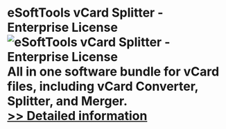 # eSoftTools vCard Splitter - Enterprise License<br />![eSoftTools vCard Splitter - Enterprise License](https://mycommerce.akamaized.net/api/pimages/P300878192/BIG/300878192.GIF)<br />All in one software bundle for vCard files, including vCard Converter, Splitter, and Merger. <br />[>> Detailed information](https://secure.shareit.com/shareit/product.html?productid=300878192&affiliateid=200057808)